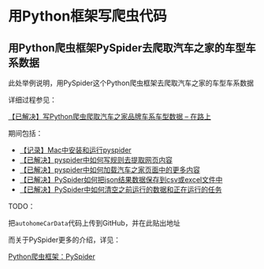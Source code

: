 # 用Python框架写爬虫代码

## 用Python爬虫框架PySpider去爬取汽车之家的车型车系数据

此处举例说明，用PySpider这个Python爬虫框架去爬取汽车之家的车型车系数据

详细过程参见：

[【已解决】写Python爬虫爬取汽车之家品牌车系车型数据 – 在路上](https://www.crifan.com/use_pyspider_to_crawl_autohome_car_brand_serial_model_data/)

期间包括：

* [【记录】Mac中安装和运行pyspider](https://www.crifan.com/mac_install_and_run_pyspider)
* [【已解决】pyspider中如何写规则去提取网页内容](https://www.crifan.com/pyspider_how_write_rule_to_extract_html_webpage_content)
* [【已解决】pyspider中如何加载汽车之家页面中的更多内容](https://www.crifan.com/pyspider_how_load_more_content_data_from_current_page)
* [【已解决】PySpider如何把json结果数据保存到csv或excel文件中](https://www.crifan.com/pyspider_save_json_result_data_to_csv_or_excel_file)
* [【已解决】PySpider中如何清空之前运行的数据和正在运行的任务](https://www.crifan.com/pyspider_how_clear_previous_running_task_and_data)

TODO：

把`autohomeCarData`代码上传到GitHub，并在此贴出地址

而关于PySpider更多的介绍，详见：

[Python爬虫框架：PySpider](http://book.crifan.com/books/python_spider_pyspider/website)
